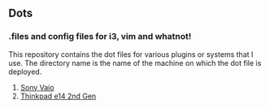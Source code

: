 ## Dots
### .files and config files for i3, vim and whatnot!

This repository contains the dot files for various plugins or systems that I use. The directory name is the name of the machine on which the dot file is deployed.

1. [Sony Vaio](/sony-vaio)
2. [Thinkpad e14 2nd Gen](/thinkpad-e14-2nd-gen)
